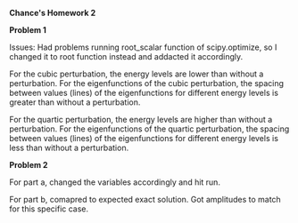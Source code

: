 **Chance's Homework 2**

**Problem 1**

Issues: Had problems running root_scalar function of scipy.optimize, so I changed it to root function instead and addacted it accordingly.

For the cubic perturbation, the energy levels are lower than without a perturbation.
For the eigenfunctions of the cubic perturbation, the spacing between values (lines) of the eigenfunctions for different energy levels is greater than without a perturbation.

For the quartic perturbation, the energy levels are higher than without a perturbation.
For the eigenfunctions of the quartic perturbation, the spacing between values (lines) of the eigenfunctions for different energy levels is less than without a perturbation.

**Problem 2**

For part a, changed the variables accordingly and hit run.

For part b, comapred to expected exact solution.  Got amplitudes to match for this specific case.

